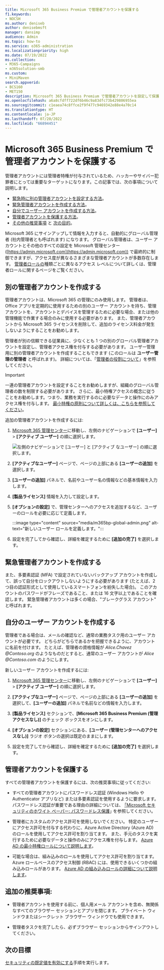 ```yaml
---
title: Microsoft 365 Business Premium で管理者アカウントを保護する
f1.keywords:
- NOCSH
ms.author: deniseb
author: denisebmsft
manager: dansimp
audience: Admin
ms.topic: how-to
ms.service: o365-administration
ms.localizationpriority: high
ms.date: 07/19/2022
ms.collection:
- M365-Campaigns
- m365solution-smb
ms.custom:
- MiniMaven
search.appverid:
- BCS160
- MET150
description: Microsoft 365 Business Premium で管理者アカウントを設定して保護する方法について説明します。
ms.openlocfilehash: a6a8cfdff722df6b46c9a83dfc73b429806955ea
ms.sourcegitcommit: c1eaea74c8ffce2f9f477c9469342e88e4a70c14
ms.translationtype: HT
ms.contentlocale: ja-JP
ms.lasthandoff: 07/20/2022
ms.locfileid: "66894451"
---
```

# <a name="protect-your-administrator-accounts-in-microsoft-365-business-premium"></a>Microsoft 365 Business Premium で管理者アカウントを保護する

管理者アカウントには管理者特権が付与されているため、ハッカーやサイバー犯罪者にとっては重要なターゲットになります。この記事では、次の事項について説明します。

- [緊急時に別の管理者アカウントを設定する方法](#create-other-admin-accounts)。
- [緊急管理者アカウントを作成する方法](#create-an-emergency-admin-account)。
- [自分でユーザー アカウントを作成する方法](#create-a-user-account-for-yourself)。
- [管理者アカウントを保護する方法](#protect-admin-accounts)。
- [その他の推奨事項](#additional-recommendations) と [次の目的](#next-objective)。

Microsoft 365 にサインアップして情報を入力すると、自動的にグローバル管理者 (社内管理者とも呼ばれます) になります。 グローバル管理者は、ユーザー アカウントとその他のすべての設定を Microsoft 管理センター ([https://admin.microsoft.com](https://admin.microsoft.com)) で最終的に制御できますが、アクセス度が異なるさまざまな管理者アカウントが多数存在します。 [管理者ロールの](/office365/admin/add-users/about-admin-roles)種類ごとに異なるアクセス レベルについて詳しくは、管理者ロールに関するページをご覧ください。

## <a name="create-other-admin-accounts"></a>別の管理者アカウントを作成する

管理者アカウントは、Microsoft 365 の管理にのみ使用します。 管理者は、Office アプリを定期的に使用するための別のユーザー アカウントを持ち、管理アカウントを、アカウントとデバイスを管理するために必要な場合、または他の管理機能で作業する場合のみに使用する必要があります。 また、管理者アカウントから Microsoft 365 ライセンスを削除して、追加のライセンス料金が発生しないようにすることをお勧めします。

管理者が別の信頼できる従業員に、少なくとも 1 つの別のグローバル管理者アカウントを設定し、管理者アクセス権を付与する必要があります。 ユーザー管理用に別の管理者アカウントを作成することもできます (このロールは **ユーザー管理の管理者** と呼ばれます)。 詳細については、「[管理者の役割について](/office365/admin/add-users/about-admin-roles)」を参照してください。

> [!IMPORTANT]
> 一連の管理者アカウントを設定することをお勧めしますが、組織のグローバル管理者の数を制限する必要があります。 さらに、最小特権アクセスの概念に従うことをお勧めします。つまり、業務を実行するのに必要なデータと操作にのみアクセス権を付与します。 [最小特権の原則について詳しくは、こちらを参照してください](/azure/active-directory/develop/secure-least-privileged-access)。 

追加の管理者アカウントを作成するには:

 1. <a href="https://go.microsoft.com/fwlink/p/?linkid=837890" target="_blank">Microsoft 365 管理センター</a>に移動し、左側のナビゲーションで **[ユーザー]** \> **[アクティブ ユーザー]** の順に選択します。

    ![左側のナビゲーションで [ユーザー] と [アクティブ なユーザー] の順に選択します。](../media/Activeusers.png)

 2. **[アクティブなユーザー]** ページで、ページの上部にある **[ユーザーの追加]** を選択します。 

 3. **[ユーザーの追加]** パネルで、名前やユーザー名の情報などの基本情報を入力します。

 4. **[製品ライセンス]** 情報を入力して設定します。

 5. **[オプションの設定]** で、管理センターへのアクセスを追加するなど、ユーザーのロールを必要に応じて定義します。

    :::image type="content" source="media/m365bp-global-admin.png" alt-text="新しいユーザー ロールを定義します。":::

 6. 設定を完了してから確認し、詳細を確定するために **[追加の完了]** を選択します。

## <a name="create-an-emergency-admin-account"></a>緊急管理者アカウントを作成する

また、多要素認証 (MFA) で設定されていないバックアップ アカウントを作成して、誤って自分をロックアウトしないようにする必要があります (たとえば、2 つ目の認証形式として使用しているスマートフォンを紛失した場合)。 このアカウントのパスワードがフレーズであること、または 16 文字以上であることを確認します。 緊急管理者アカウントは多くの場合、"ブレークグラス アカウント" と呼ばれます。

## <a name="create-a-user-account-for-yourself"></a>自分のユーザー アカウントを作成する

管理者である場合は、メールの確認など、通常の業務タスク用のユーザー アカウントが必要です。 どちらがどちらであるかを把握できるように、アカウントに名前を付けます。 たとえば、管理者の資格情報が  *Alice.Chavez <span></span>@Contoso.org* のようなものだとすると、通常のユーザー アカウントが *Alice <span></span>@Contoso.com* のようにします。

新しいユーザー アカウントを作成するには:

1. <a href="https://go.microsoft.com/fwlink/p/?linkid=837890" target="_blank">Microsoft 365 管理センター</a>に移動し、左側のナビゲーションで **[ユーザー]** \> **[アクティブ ユーザー]** の順に選択します。

2. **[アクティブなユーザー]** ページで、ページの上部にある **[ユーザーの追加]** を選択して、**[ユーザーの追加]** パネルで名前などの情報を入力します。

3. **[製品ライセンス]** セクションで、**[Microsoft 365 Business Premium (管理アクセスなし)]** のチェック ボックスをオンにします。

4. **[オプションの設定]** セクションにある、**[ユーザー (管理センターへのアクセスなし)]** ラジオ ボタンの選択は既定のままにします。

5. 設定を完了してから確認し、詳細を確定するために **[追加の完了]** を選択します。

## <a name="protect-admin-accounts"></a>管理者アカウントを保護する

すべての管理者アカウントを保護するには、次の推奨事項に従ってください:

- すべての管理者アカウントにパスワードレス認証 (Windows Hello や Authenticator アプリなど) または多要素認証を使用するように要求します。 パスワードレス認証が重要である理由の詳細については、 [｢Microsoft セキュリティのホワイト ペーパー: パスワードレス保護](https://query.prod.cms.rt.microsoft.com/cms/api/am/binary/RE2KEup)｣ を参照してください。

- 管理者にカスタムのアクセス許可を使用しないでください。 特定のユーザーにアクセス許可を付与する代わりに、Azure Active Directory (Azure AD) のロールを使用してアクセス許可を割り当てます。 また、手元のタスクを実行するために必要なデータと操作のみにアクセス権を付与します。 [Azure AD の最小特権ロールについて説明します](/azure/active-directory/roles/delegate-by-task)。

- 可能な場合は、組み込みのロールを使用してアクセス許可を割り当てます。 Azure ロールベースのアクセス制御 (RBAC) には、使用できるいくつかの組み込みロールがあります。 [Azure AD の組み込みロールの詳細について説明します](/azure/active-directory/roles/permissions-reference)。

## <a name="additional-recommendations"></a>追加の推奨事項:

- 管理者アカウントを使用する前に、個人用メール アカウントを含め、無関係なすべてのブラウザー セッションとアプリを閉じます。 プライベート ウィンドウまたはシークレット ブラウザー ウィンドウでも使用できます。

- 管理者タスクを完了したら、必ずブラウザー セッションからサインアウトしてください。

## <a name="next-objective"></a>次の目標

[セキュリティの既定値を有効にする](m365bp-conditional-access.md)手順を実行します。

